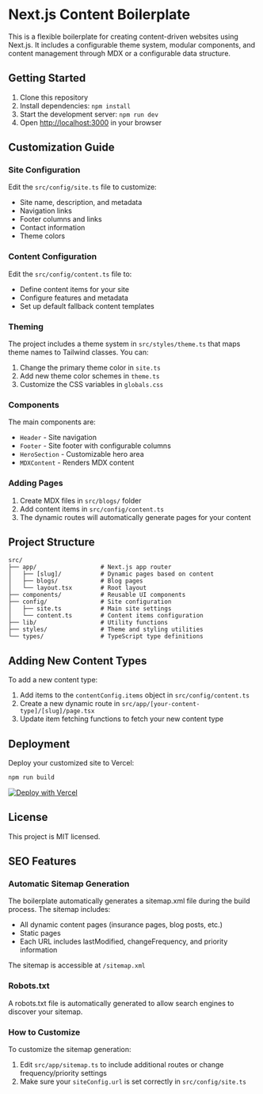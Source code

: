 # Next.js Content Boilerplate

This is a flexible boilerplate for creating content-driven websites using Next.js. It includes a configurable theme system, modular components, and content management through MDX or a configurable data structure.

## Getting Started

1. Clone this repository
2. Install dependencies: `npm install`
3. Start the development server: `npm run dev`
4. Open [http://localhost:3000](http://localhost:3000) in your browser

## Customization Guide

### Site Configuration

Edit the `src/config/site.ts` file to customize:

- Site name, description, and metadata
- Navigation links
- Footer columns and links
- Contact information
- Theme colors

### Content Configuration

Edit the `src/config/content.ts` file to:

- Define content items for your site
- Configure features and metadata
- Set up default fallback content templates

### Theming

The project includes a theme system in `src/styles/theme.ts` that maps theme names to Tailwind classes. You can:

1. Change the primary theme color in `site.ts`
2. Add new theme color schemes in `theme.ts`
3. Customize the CSS variables in `globals.css`

### Components

The main components are:

- `Header` - Site navigation
- `Footer` - Site footer with configurable columns
- `HeroSection` - Customizable hero area
- `MDXContent` - Renders MDX content

### Adding Pages

1. Create MDX files in `src/blogs/` folder
2. Add content items in `src/config/content.ts`
3. The dynamic routes will automatically generate pages for your content

## Project Structure

```
src/
├── app/                  # Next.js app router
│   ├── [slug]/           # Dynamic pages based on content
│   ├── blogs/            # Blog pages
│   └── layout.tsx        # Root layout
├── components/           # Reusable UI components
├── config/               # Site configuration
│   ├── site.ts           # Main site settings
│   └── content.ts        # Content items configuration
├── lib/                  # Utility functions
├── styles/               # Theme and styling utilities
└── types/                # TypeScript type definitions
```

## Adding New Content Types

To add a new content type:

1. Add items to the `contentConfig.items` object in `src/config/content.ts`
2. Create a new dynamic route in `src/app/[your-content-type]/[slug]/page.tsx`
3. Update item fetching functions to fetch your new content type

## Deployment

Deploy your customized site to Vercel:

```bash
npm run build
```

[![Deploy with Vercel](https://vercel.com/button)](https://vercel.com/new/git/external?repository-url=https://github.com/yourusername/nextjs-content-boilerplate)

## License

This project is MIT licensed.

## SEO Features

### Automatic Sitemap Generation

The boilerplate automatically generates a sitemap.xml file during the build process. The sitemap includes:

- All dynamic content pages (insurance pages, blog posts, etc.)
- Static pages
- Each URL includes lastModified, changeFrequency, and priority information

The sitemap is accessible at `/sitemap.xml`

### Robots.txt

A robots.txt file is automatically generated to allow search engines to discover your sitemap.

### How to Customize

To customize the sitemap generation:

1. Edit `src/app/sitemap.ts` to include additional routes or change frequency/priority settings
2. Make sure your `siteConfig.url` is set correctly in `src/config/site.ts`
